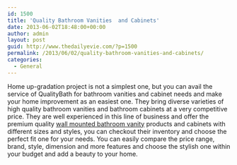 ```yaml
---
id: 1500
title: 'Quality Bathroom Vanities  and Cabinets'
date: 2013-06-02T18:48:00+00:00
author: admin
layout: post
guid: http://www.thedailyevie.com/?p=1500
permalink: /2013/06/02/quality-bathroom-vanities-and-cabinets/
categories:
  - General
---
```

Home up-gradation project is not a simplest one, but you can avail the service of QualityBath for bathroom vanities and cabinet needs and make your home improvement as an easiest one. They bring diverse varieties of high quality bathroom vanities and bathroom cabinets at a very competitive price. They are well experienced in this line of business and offer the premium quality [wall mounted bathroom vanity](http://www.qualitybath.com/browse~category~Bathroom+Vanities~dept~422.htm) products and cabinets with different sizes and styles, you can checkout their inventory and choose the perfect fit one for your needs. You can easily compare the price range, brand, style, dimension and more features and choose the stylish one within your budget and add a beauty to your home.